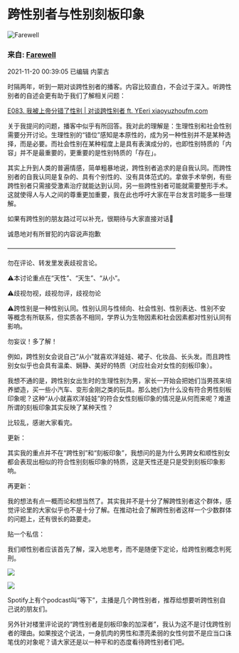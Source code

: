 # 跨性别者与性别刻板印象

![Farewell](https://img1.doubanio.com/icon/up231183201-10.jpg)

### 来自: [Farewell](https://www.douban.com/people/231183201/)

2021-11-20 00:39:05 已编辑 内蒙古

时隔两年，听到一期对谈跨性别者的播客。内容比较直白，不会过于深入。听跨性别者的自述会更有助于我们了解相关问题：

[E083. 我被上帝分错了性别 | 对谈跨性别者 ft. YEeri xiaoyuzhoufm.com](https://www.douban.com/link2/?url=https%3A%2F%2Fwww.xiaoyuzhoufm.com%2Fepisode%2F65019bb0bbe351e616da0eb3&link2key=ef275d8f3b)

关于我提问的问题，播客中似乎有所回答。我对此的理解是：生理性别和社会性别需要分开讨论。生理性别的“错位”感知是本原性的，成为另一种性别并不是某种选择，而是必要。而社会性别在某种程度上是具有表演成分的，也即性别特质的「内容」并不是最重要的，更重要的是性别特质的「存在」。

其实上升到人类的普遍情感，简单粗暴地说，跨性别者追求的是自我认同。而跨性别者的自我认同是复杂的、具有个别性的、没有具体范式的。拿做手术举例，有些跨性别者只需接受激素治疗就能达到认同，另一些跨性别者可能就需要整形手术。这就使得人与人之间的尊重更加重要，我在此也呼吁大家在平台发言时能多一些理解。

如果有跨性别的朋友路过可以补充，很期待与大家直接对话🙏

诚恳地对有所冒犯的内容说声抱歉

———————————————————————————

勿在评论、转发里发表歧视言论。

⚠️本讨论重点在“天性”、“天生”、“从小”。

⚠️歧视勿视，歧视勿评，歧视勿论

⚠️跨性别是一种性别认同。性别认同与性倾向、社会性别、性别表达、性别不安等概念有所联系，但实质各不相同，学界认为生物因素和社会因素都对性别认同有影响。

勿妄议！多了解！

例如，跨性别女会说自己“从小”就喜欢洋娃娃、裙子、化妆品、长头发。而且跨性别女似乎也会具有温柔、娴静、美好的特质（对应社会对女性的刻板印象）。

我想不通的是，跨性别女出生时的生理性别为男，家长一开始会把她们当男孩来培养塑造，买一些小汽车、变形金刚之类的玩具。那么她们为什么没有符合男性刻板印象呢？这种“从小就喜欢洋娃娃”的符合女性刻板印象的情况是从何而来呢？难道所谓的刻板印象其实反映了某种天性？

比较乱，感谢大家看完。

更新：

其实我的重点并不在“跨性别”和“刻板印象”，我想问的是为什么男跨女和顺性别女都会表现出相似的符合性别刻板印象的特质，这是天性还是只是受到刻板印象影响。

再更新：

我的想法有点一概而论和想当然了。其实我并不是十分了解跨性别者这个群体，感觉评论里的大家似乎也不是十分了解。在推动社会了解跨性别者这样一个少数群体的问题上，还有很长的路要走。

贴一个私信：

我们顺性别者应该首先了解，深入地思考，而不是随便下定论，给跨性别概念判死刑。

![](https://img3.doubanio.com/view/group_topic/l/public/p510973292.webp)

![](https://img3.doubanio.com/view/group_topic/l/public/p554974227.webp)

Spotify上有个podcast叫“等下”，主播是几个跨性别者，推荐给想要听跨性别自己说的朋友们。

另外针对楼里评论说的“跨性别者是刻板印象的加深者”，我认为这不是讨伐跨性别者的理由。如果按这个说法，一身肌肉的男性和漂亮柔弱的女性何尝不是应当口诛笔伐的对象呢？请大家还是以一种平和的态度看待跨性别者们吧。